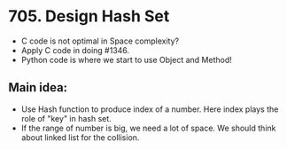 # 705. Design Hash Set
- C code is not optimal in Space complexity?
- Apply C code in doing #1346.
- Python code is where we start to use Object and Method!
## Main idea:
- Use Hash function to produce index of a number. Here index plays the role of "key" in hash set.
- If the range of number is big, we need a lot of space. We should think about linked list for the collision.